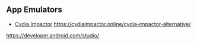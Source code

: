 
## App Emulators
- [Cydia Impactor](https://cydiaimpactor.biz/download/) https://cydiaimpactor.online/cydia-impactor-alternative/

https://developer.android.com/studio/
